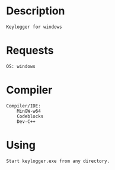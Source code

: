 Description
===========

	Keylogger for windows

Requests
========
	OS: windows

Compiler
=======
	
	Compiler/IDE:
		MinGW-w64
		Codeblocks
		Dev-C++

Using
=====

	Start keylogger.exe from any directory.